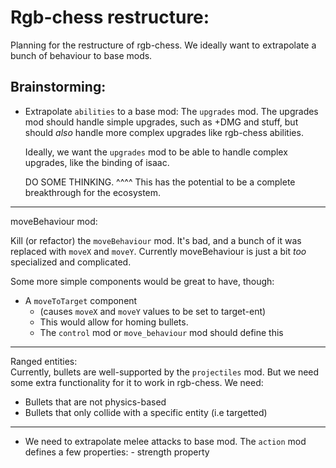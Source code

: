

# Rgb-chess restructure:
Planning for the restructure of rgb-chess.
We ideally want to extrapolate a bunch of behaviour to base mods.




## Brainstorming:

- Extrapolate `abilities` to a base mod: The `upgrades` mod.
    The upgrades mod should handle simple upgrades, 
    such as +DMG and stuff, but should *also* handle more 
    complex upgrades like rgb-chess abilities.

    Ideally, we want the `upgrades` mod to be able
    to handle complex upgrades, like the binding of isaac.

    DO SOME THINKING. ^^^^
    This has the potential to be a complete breakthrough for the ecosystem.

-------------

moveBehaviour mod:

Kill (or refactor) the `moveBehaviour` mod.
It's bad, and a bunch of it was replaced with `moveX` and `moveY`.
Currently moveBehaviour is just a bit *too* specialized and complicated.

Some more simple components would be great to have, though:

- A `moveToTarget` component 
    - (causes `moveX` and `moveY` values to be set to target-ent)
    - This would allow for homing bullets.
    - The `control` mod or `move_behaviour` mod should define this


-------------

Ranged entities: <br/>
Currently, bullets are well-supported by the `projectiles` mod.
But we need some extra functionality for it to work in rgb-chess.
We need:
- Bullets that are not physics-based
- Bullets that only collide with a specific entity (i.e targetted)



-----------

- We need to extrapolate melee attacks to base mod.
    The `action` mod defines a few properties:
        - strength property
        






